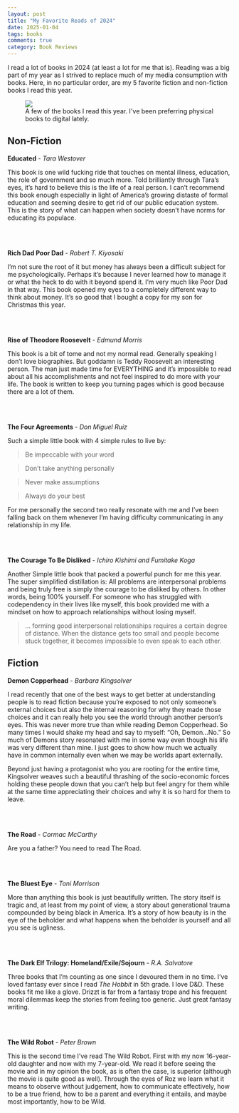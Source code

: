 ```yaml
---
layout: post
title: "My Favorite Reads of 2024"
date: 2025-01-04
tags: books
comments: true
category: Book Reviews
---
```


I read a lot of books in 2024 (at least a lot for me that is).  Reading was a big part of my year as I strived to replace much of my media consumption with books.  Here, in no particular order, are my 5 favorite fiction and non-fiction books I read this year.

 <figure class="image">
	<img src="../images/books-2024.jpg" style="text-align:center"/>
	<figcaption>A few of the books I read this year. I've been preferring physical books to digital lately.</figcaption>
</figure>

## **Non-Fiction**

**Educated** - *Tara Westover*

This book is one wild fucking ride that touches on mental illness, education, the role of government and so much more.  Told brilliantly through Tara’s eyes, it’s hard to believe this is the life of a real person.  I can’t recommend this book enough especially in light of America’s growing distaste of formal education and seeming desire to get rid of our public education system.  This is the story of what can happen when society doesn’t have norms for educating its populace.

<br/><br/>

**Rich Dad Poor Dad** - *Robert T. Kiyosaki*

I’m not sure the root of it but money has always been a difficult subject for me psychologically.  Perhaps it’s because I never learned how to manage it or what the heck to do with it beyond spend it.  I’m very much like Poor Dad in that way.  This book opened my eyes to a completely different way to think about money.   It’s so good that I bought a copy for my son for Christmas this year.

<br/><br/>

**Rise of Theodore Roosevelt** - *Edmund Morris*

This book is a bit of tome and not my normal read.  Generally speaking I don’t love biographies.  But goddamn is Teddy Roosevelt an interesting person.  The man just made time for EVERYTHING and it’s impossible to read about all his accomplishments and not feel inspired to do more with your life.  The book is written to keep you turning pages which is good because there are a lot of them.

<br/><br/>

**The Four Agreements** - *Don Miguel Ruiz*

Such a simple little book with 4 simple rules to live by:

>Be impeccable with your word

>Don’t take anything personally

>Never make assumptions

>Always do your best

For me personally the second two really resonate with me and I’ve been falling back on them whenever I’m having difficulty communicating in any relationship in my life.

<br/><br/>

**The Courage To Be Disliked** - *Ichiro Kishimi and Fumitake Koga*

Another Simple little book that packed a powerful punch for me this year.  The super simplified distillation is: All problems are interpersonal problems and being truly free is simply the courage to be disliked by others.  In other words, being 100% yourself.  For someone who has struggled with codependency in their lives like myself, this book provided me with a mindset on how to approach relationships without losing myself.

>… forming good interpersonal relationships requires a certain degree of distance. When the distance gets too small and people become stuck together, it becomes impossible to even speak to each other.
    
    

## **Fiction**

**Demon Copperhead** - *Barbara Kingsolver*

I read recently that one of the best ways to get better at understanding people is to read fiction because you’re exposed to not only someone’s external choices but also the internal reasoning for why they made those choices and it can really help you see the world through another person’s eyes.  This was never more true than while reading Demon Copperhead.  So many times I would shake my head and say to myself: “Oh, Demon…No.”  So much of Demons story resonated with me in some way even though his life was very different than mine.  I just goes to show how much we actually have in common internally even when we may be worlds apart externally.  

Beyond just having a protagonist who you are rooting for the entire time, Kingsolver weaves such a beautiful thrashing of the socio-economic forces holding these people down that you can’t help but feel angry for them while at the same time appreciating their choices and why it is so hard for them to leave.  

<br/><br/>

**The Road** - *Cormac McCarthy*

Are you a father?  You need to read The Road.

<br/><br/>

**The Bluest Eye** - *Toni Morrison*

More than anything this book is just beautifully written.  The story itself is tragic and, at least from my point of view, a story about generational trauma compounded by being black in America.  It’s a story of how beauty is in the eye of the beholder and what happens when the beholder is yourself and all you see is ugliness.

<br/><br/>

**The Dark Elf Trilogy: Homeland/Exile/Sojourn** - *R.A. Salvatore*

Three books that I’m counting as one since I devoured them in no time.  I’ve loved fantasy ever since I read *The Hobbit* in 5th grade.  I love D&D.  These books fit me like a glove.  Drizzt is far from a fantasy trope and his frequent moral dilemmas keep the stories from feeling too generic.  Just great fantasy writing.

<br/><br/>

**The Wild Robot** - *Peter Brown*

This is the second time I’ve read The Wild Robot.  First with my now 16-year-old daughter and now with my 7-year-old.  We read it before seeing the movie and in my opinion the book, as is often the case, is superior (although the movie is quite good as well).  Through the eyes of Roz we learn what it means to observe without judgement, how to communicate effectively, how to be a true friend, how to be a parent and everything it entails, and maybe most importantly, how to be Wild.